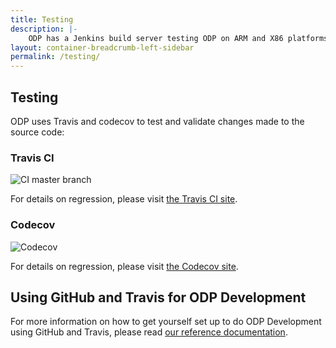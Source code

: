 ```yaml
---
title: Testing
description: |-
    ODP has a Jenkins build server testing ODP on ARM and X86 platforms, and reflecting the different ODP implementations supported by LNG. The build service performs various build, static analysis, cross compile and execution tests summarized below.
layout: container-breadcrumb-left-sidebar
permalink: /testing/
---
```

## Testing

ODP uses Travis and codecov to test and validate changes made to the source code:

### Travis CI
![CI master branch](https://travis-ci.org/Linaro/odp.svg?branch=master)

For details on regression, please visit [the Travis CI site](https://travis-ci.org/Linaro/odp).

### Codecov
![Codecov](https://codecov.io/gh/Linaro/odp/branch/master/graph/badge.svg)

For details on regression, please visit [the Codecov site](https://codecov.io/gh/Linaro/odp).

## Using GitHub and Travis for ODP Development

For more information on how to get yourself set up to do ODP Development using GitHub and Travis, please read [our reference documentation](https://github.com/Linaro/odp/wiki/Using-GitHub-and-Travis-for-ODP-Development).
